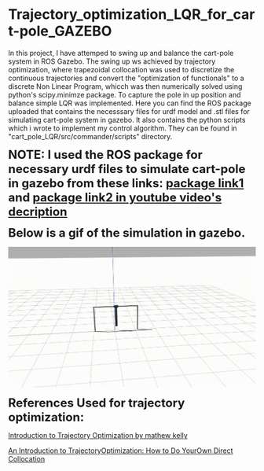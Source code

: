 # Trajectory_optimization_LQR_for_cart-pole_GAZEBO

In this project, I have attemped to swing up and balance the cart-pole system in ROS Gazebo. The swing up ws achieved by trajectory optimization, where trapezoidal collocation was used to discretize the continuous trajectories and convert the "optimization of functionals" to a discrete Non Linear Program, whicch was then numerically solved using python's scipy.minimze package.
To capture the pole in up position and balance simple LQR was implemented.
Here you can find the ROS package uploaded that contains the necesssary files for urdf model and .stl files for simulating cart-pole system in gazebo. It also contains the python scripts which i wrote to implement my control algorithm. They can be found in "cart_pole_LQR/src/commander/scripts" directory.

**<span style="font-size:24px;">NOTE: I used the ROS package for necessary urdf files to simulate cart-pole in gazebo from these links: [package link1](https://drive.google.com/drive/folders/1Jm95jbwaTYvgVHVDriG0kf2x7KYrbRvT) and [package link2 in youtube video's decription](https://www.youtube.com/watch?v=dLnKvFEnSBw&t=1s)
</span>**

**<span style="font-size:24px;">Below is a gif of the simulation in gazebo.</span>**

![Alt Text](finalGIF.gif)

**<span style="font-size:24px;">References Used for trajectory optimization:</span>**


[Introduction to Trajectory Optimization by mathew kelly](https://www.youtube.com/watch?v=wlkRYMVUZTs&t=287s)


[An Introduction to TrajectoryOptimization: How to Do YourOwn Direct Collocation](https://epubs.siam.org/doi/10.1137/16M1062569)

